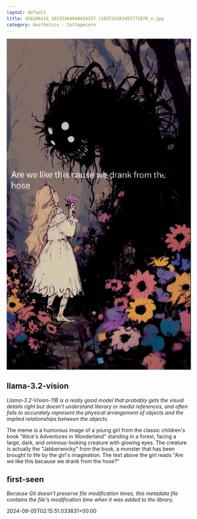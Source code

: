 ```yaml
---
layout: default
title: 458106416_10233464048410157_1103733183453771078_n.jpg
category: Aesthetics - Cottagecore
---
```


<div markdown="0"><a href="458106416_10233464048410157_1103733183453771078_n.jpg"><img class="photo" src="458106416_10233464048410157_1103733183453771078_n.jpg" /></a>

<h2>llama-3.2-vision</h2>
<p><i>Llama-3.2-Vision-11B is a really good model that probably gets the visual details right but doesn't understand literary or media references, and often fails to accurately represent the physical arrangement of objects and the implied relationships between the objects.</i></p>
<p>The meme is a humorous image of a young girl from the classic children&#x27;s book &quot;Alice&#x27;s Adventures in Wonderland&quot; standing in a forest, facing a large, dark, and ominous-looking creature with glowing eyes. The creature is actually the &quot;Jabberwocky&quot; from the book, a monster that has been brought to life by the girl&#x27;s imagination. The text above the girl reads &quot;Are we like this because we drank from the hose?&quot;</p>

<h2>first-seen</h2>
<p><i>Because Git doesn't preserve file modification times, this metadata file contains the file's modification time when it was added to the library.</i></p>
<p>2024-09-05T02:15:51.033831+00:00</p>

</div>

